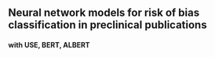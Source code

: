 ## Neural network models for risk of bias classification in preclinical publications
#### with USE, BERT, ALBERT
